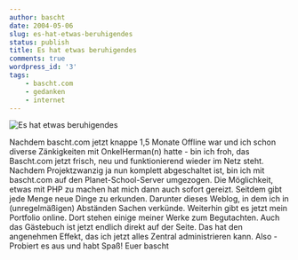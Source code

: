```yaml
---
author: bascht
date: 2004-05-06
slug: es-hat-etwas-beruhigendes
status: publish
title: Es hat etwas beruhigendes
comments: true
wordpress_id: '3'
tags:
    - bascht.com
    - gedanken
    - internet
---
```


![Es hat etwas beruhigendes](2004-05-06-es-hat-etwas-beruhigendes/img_3610.jpg)

Nachdem bascht.com jetzt knappe 1,5 Monate Offline war und ich schon
diverse Zänkigkeiten mit OnkelHerman(n) hatte - bin ich froh, das
Bascht.com jetzt frisch, neu und funktionierend wieder im Netz
steht. Nachdem Projektzwanzig ja nun komplett abgeschaltet ist, bin
ich mit bascht.com auf den Planet-School-Server umgezogen. Die
Möglichkeit, etwas mit PHP zu machen hat mich dann auch sofort
gereizt. Seitdem gibt jede Menge neue Dinge zu erkunden. Darunter
dieses Weblog, in dem ich in (unregelmäßigen) Abständen Sachen
verkünde. Weiterhin gibt es jetzt mein Portfolio online. Dort
stehen einige meiner Werke zum Begutachten. Auch das Gästebuch ist
jetzt endlich direkt auf der Seite. Das hat den angenehmen Effekt,
das ich jetzt alles Zentral administrieren kann. Also - Probiert es
aus und habt Spaß! Euer bascht
